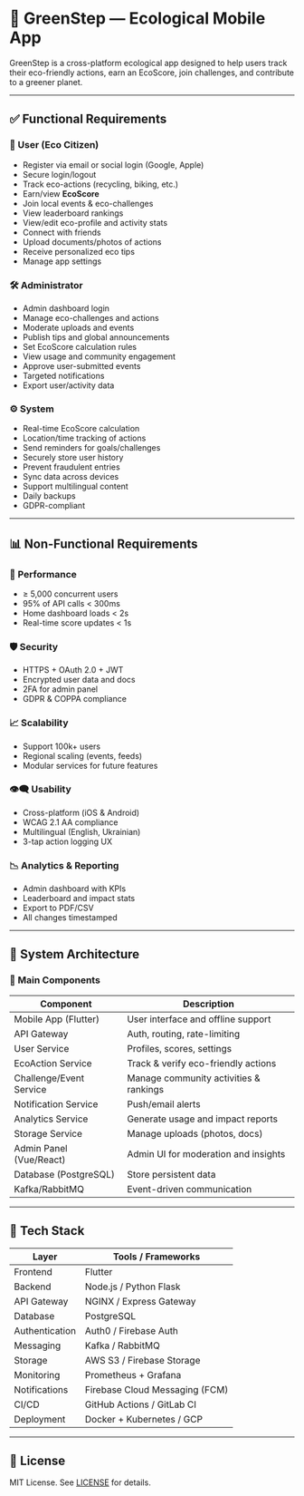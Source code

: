 # 🌱 GreenStep — Ecological Mobile App

GreenStep is a cross-platform ecological app designed to help users track their eco-friendly actions, earn an EcoScore, join challenges, and contribute to a greener planet.

---

## ✅ Functional Requirements

### 👤 User (Eco Citizen)
- Register via email or social login (Google, Apple)
- Secure login/logout
- Track eco-actions (recycling, biking, etc.)
- Earn/view **EcoScore**
- Join local events & eco-challenges
- View leaderboard rankings
- View/edit eco-profile and activity stats
- Connect with friends
- Upload documents/photos of actions
- Receive personalized eco tips
- Manage app settings

### 🛠️ Administrator
- Admin dashboard login
- Manage eco-challenges and actions
- Moderate uploads and events
- Publish tips and global announcements
- Set EcoScore calculation rules
- View usage and community engagement
- Approve user-submitted events
- Targeted notifications
- Export user/activity data

### ⚙️ System
- Real-time EcoScore calculation
- Location/time tracking of actions
- Send reminders for goals/challenges
- Securely store user history
- Prevent fraudulent entries
- Sync data across devices
- Support multilingual content
- Daily backups
- GDPR-compliant

---

## 📊 Non-Functional Requirements

### 🚀 Performance
- ≥ 5,000 concurrent users
- 95% of API calls < 300ms
- Home dashboard loads < 2s
- Real-time score updates < 1s

### 🛡️ Security
- HTTPS + OAuth 2.0 + JWT
- Encrypted user data and docs
- 2FA for admin panel
- GDPR & COPPA compliance

### 📈 Scalability
- Support 100k+ users
- Regional scaling (events, feeds)
- Modular services for future features

### 👁️‍🗨️ Usability
- Cross-platform (iOS & Android)
- WCAG 2.1 AA compliance
- Multilingual (English, Ukrainian)
- 3-tap action logging UX

### 📉 Analytics & Reporting
- Admin dashboard with KPIs
- Leaderboard and impact stats
- Export to PDF/CSV
- All changes timestamped

---

## 🧱 System Architecture

### 🔧 Main Components

| Component               | Description                                |
|-------------------------|--------------------------------------------|
| Mobile App (Flutter)    | User interface and offline support         |
| API Gateway             | Auth, routing, rate-limiting               |
| User Service            | Profiles, scores, settings                 |
| EcoAction Service       | Track & verify eco-friendly actions        |
| Challenge/Event Service | Manage community activities & rankings     |
| Notification Service    | Push/email alerts                          |
| Analytics Service       | Generate usage and impact reports          |
| Storage Service         | Manage uploads (photos, docs)              |
| Admin Panel (Vue/React) | Admin UI for moderation and insights       |
| Database (PostgreSQL)   | Store persistent data                      |
| Kafka/RabbitMQ          | Event-driven communication                 |

---

## 🧰 Tech Stack

| Layer          | Tools / Frameworks                |
|----------------|----------------------------------|
| Frontend       | Flutter                          |
| Backend        | Node.js / Python Flask           |
| API Gateway    | NGINX / Express Gateway          |
| Database       | PostgreSQL                       |
| Authentication | Auth0 / Firebase Auth            |
| Messaging      | Kafka / RabbitMQ                 |
| Storage        | AWS S3 / Firebase Storage        |
| Monitoring     | Prometheus + Grafana             |
| Notifications  | Firebase Cloud Messaging (FCM)   |
| CI/CD          | GitHub Actions / GitLab CI       |
| Deployment     | Docker + Kubernetes / GCP        |

---

## 📎 License

MIT License. See [LICENSE](./LICENSE) for details.

